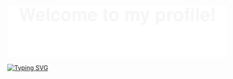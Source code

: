 ![](assets/Bottom_up.svg)

<!--   my-ticker -->

[![Typing SVG](https://readme-typing-svg.herokuapp.com?color=%2336BCF7&center=true&vCenter=true&width=600&lines=Hi+there+👋,+I+am+Tekletsadik+A+Tesfa;+Welcome+to+My+Profile!;Over+2+years+of+programming+experience;Always+learning+new+things+;Machine+learning+and+Flutter+enthusiast+;Kaggle+community+member)](https://git.io/typing-svg)
